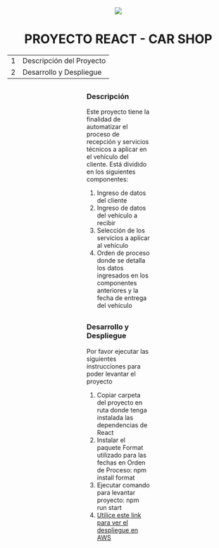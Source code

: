 <div align="center">
    <img src="taller.jpeg">
</div>

<div align="center">
    <H1>PROYECTO REACT - CAR SHOP</H1>
    <table>
        <tbody>
            <tr>
                <td>1</td>
                <td>Descripción del Proyecto</td>
            </tr>
            <tr>
                <td>2</td>
                <td>Desarrollo y Despliegue</td>
            </tr>	
        </tbody>
    </table> 
</div>

<div STYLE="margin:30px 180px">
    <H3>Descripción</H3>
    <p>
        Este proyecto tiene la finalidad de automatizar el proceso de recepción y servicios técnicos a aplicar en 
        el vehículo del cliente. Está dividido en los siguientes componentes:
    </p>
    <ol>
        <li>Ingreso de datos del cliente</li> 
        <li>Ingreso de datos del vehículo a recibir</li>    
        <li>Selección de los servicios a aplicar al vehículo</li>                
        <li>Orden de proceso donde se detalla los datos ingresados en los componentes anteriores y la fecha de entrega
            del vehículo</li>            
    </ol>
</div>

<div STYLE="margin:30px 180px">
    <H3>Desarrollo y Despliegue</H3>
    <p>
        Por favor ejecutar las siguientes instrucciones para poder levantar el proyecto
    </p>
    <ol>
        <li>Copiar carpeta del proyecto en ruta donde tenga instalada las dependencias de React</li>
        <li>Instalar el paquete Format utilizado para las fechas en Orden de Proceso: npm install format</li>
        <li>Ejecutar comando para levantar proyecto: npm run start</li>                 
        <li><a href="http://carshopcortiz.s3-website-us-east-1.amazonaws.com">Utilice este link para ver el despliegue en AWS</a></td> </li>            
    </ol>
</div>
